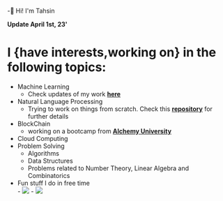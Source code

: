 -👋 Hi! I'm Tahsin  
  
**Update April 1st, 23'**  

# I {have interests,working on} in the following topics:
+ Machine Learning
     - Check updates of my work [**here**](https://github.com/SyedT1/Machine-Learning-Notes)
+ Natural Language Processing
     - Trying to work on things from scratch. Check this [**repository**](https://github.com/SyedT1/myNLPnotes) for further details
+ BlockChain
     - working on a bootcamp from [**Alchemy University**](https://university.alchemy.com/home)
+ Cloud Computing
+ Problem Solving
     - Algorithms
     - Data Structures
     - Problems related to Number Theory, Linear Algebra and Combinatorics
+ Fun stuff I do in free time   
      - ![](https://tryhackme-badges.s3.amazonaws.com/crackjack101.png)
      - ![](https://data.typeracer.com/misc/badge?user=syedtahsin_)
